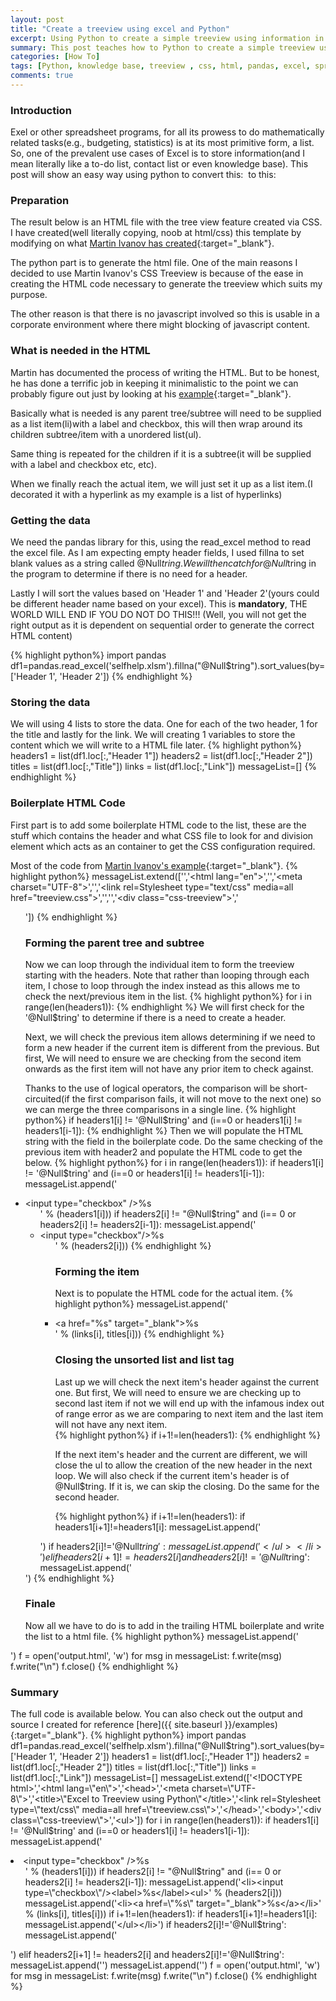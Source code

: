 ```yaml
---
layout: post
title: "Create a treeview using excel and Python"
excerpt: Using Python to create a simple treeview using information in excel
summary: This post teaches how to Python to create a simple treeview using information in excel
categories: [How To]
tags: [Python, knowledge base, treeview , css, html, pandas, excel, spreadsheet, csv]
comments: true
---
```


### Introduction
Exel or other spreadsheet programs, for all its prowess to do mathematically related tasks(e.g., budgeting, statistics) is at its most primitive form, a list. So, one of the prevalent use cases of Excel is to store information(and I mean literally like a to-do list, contact list or even knowledge base).  This post will show an easy way using python to convert this:
<img src="{{ site.baseurl }}/images/treeview1.png" alt="">
to this:    
<img src="{{ site.baseurl }}/images/treeview2.gif"  alt="">
### Preparation
The result below is an HTML file with the tree view feature created via CSS. I have created(well literally copying, noob at html/css) this template by modifying on what [Martin Ivanov has created](https://martinivanov.net/2011/09/26/css3-treevew-no-javascript/){:target="_blank"}. 

The python part is to generate the html file. One of the main reasons I decided to use Martin Ivanov's CSS Treeview is because of the ease in creating the HTML code necessary to generate the treeview which suits my purpose. 

The other reason is that there is no javascript involved so this is usable in a corporate environment where there might blocking of javascript content.

### What is needed in the HTML
Martin has documented the process of writing the HTML. But to be honest, he has done a terrific job in keeping it minimalistic to the point we can probably figure out just by looking at his [example](http://experiments.wemakesites.net/css3-treeview.html){:target="_blank"}. 

Basically what is needed is any parent tree/subtree will need to be supplied as a list item(li)with a label and checkbox, this will then wrap around its children subtree/item with a unordered list(ul). 

Same thing is repeated for the children if it is a subtree(it will be supplied with a label and checkbox etc, etc). 

When we finally reach the actual item, we will just set it up as a list item.(I decorated it with a hyperlink as my example is a list of hyperlinks)
### Getting the data 
We need the pandas library for this, using the read_excel method to read the excel file. As I am expecting empty header fields, I used fillna to set blank values as a string called @Null$tring. We will then catch for @Null$tring in the program to determine if there is no need for a header. 

Lastly I will sort the values based on 'Header 1' and 'Header 2'(yours could be different header name based on your excel). This is <b>mandatory</b>, THE WORLD WILL END IF YOU DO NOT DO THIS!!! (Well, you will not get the right output as it is dependent on sequential order to generate the correct HTML content)

{% highlight python%}
import pandas
df1=pandas.read_excel('selfhelp.xlsm').fillna("@Null$tring").sort_values(by=['Header 1', 'Header 2'])
{% endhighlight %}

### Storing the data 
We will using 4 lists to store the data. One for each of the two header, 1 for the title and lastly for the link. We will creating 1 variables to store the content which we will write to a HTML file later.
{% highlight python%}
headers1 = list(df1.loc[:,"Header 1"])
headers2 = list(df1.loc[:,"Header 2"])
titles = list(df1.loc[:,"Title"])
links = list(df1.loc[:,"Link"])
messageList=[]
{% endhighlight %}

###  Boilerplate HTML Code
First part is to add some boilerplate HTML code to the list, these are the stuff which contains the header and what CSS file to look for and division element which acts as an container to get the CSS configuration required. 

Most of the code from [Martin Ivanov's example](http://experiments.wemakesites.net/css3-treeview.html){:target="_blank"}. 
{% highlight python%}
messageList.extend(['<!DOCTYPE html>','<html lang=\"en\">','<head>','<meta charset=\"UTF-8\">','<title>\"Excel to Treeview using Python\"</title>','<link rel=Stylesheet type=\"text/css\" media=all href=\"treeview.css\">','</head>','<body>','<div class=\"css-treeview\">','<ul>'])
{% endhighlight %}

### Forming the parent tree and subtree
Now we can loop through the individual item to form the treeview starting with the headers. Note that rather than looping through each item, I chose to loop through the index instead as this allows me to check the next/previous item in the list. 
{% highlight python%}
for i in range(len(headers1)):
{% endhighlight %}
We will first check for the '@Null$tring' to determine if there is a need to create a header.

Next, we will check the previous item allows determining if we need to form a new header if the current item is different from the previous. But first, We will need to ensure we are checking from the second item onwards as the first item will not have any prior item to check against. 

Thanks to the use of logical operators, the comparison will be short-circuited(if the first comparison fails, it will not move to the next one) so we can merge the three comparisons in a single line. 
{% highlight python%}
if headers1[i] != '@Null$tring' and (i==0 or headers1[i] != headers1[i-1]):
{% endhighlight %}
Then we will populate the HTML string with the field in the boilerplate code. Do the same checking of the previous item with header2 and populate the HTML code to get the below.   
{% highlight python%}
for i in range(len(headers1)):
    if headers1[i] != '@Null$tring' and (i==0 or headers1[i] != headers1[i-1]):
        messageList.append('<li><input type=\"checkbox\" /><label>%s</label><ul>' % (headers1[i]))
    if headers2[i] != "@Null$tring" and (i== 0 or headers2[i] != headers2[i-1]):
        messageList.append('<li><input type=\"checkbox\"/><label>%s</label><ul>' % (headers2[i]))
{% endhighlight %}

### Forming the item
Next is to populate the HTML code for the actual item.
{% highlight python%}
messageList.append('<li><a href=\"%s\" target="_blank">%s</a></li>' % (links[i], titles[i]))
{% endhighlight %}

### Closing the unsorted list and list tag
Last up we will check the next item's header against the current one. But first, We will need to ensure we are checking up to second last item if not we will end up with the infamous index out of range error as we are comparing to next item and the last item will not have any next item.  
{% highlight python%}
if i+1!=len(headers1):
{% endhighlight %}

If the next item's header and the current are different, we will close the ul to allow the creation of the new header in the next loop. We will also check if the current item's header is of @Null$tring. If it is, we can skip the closing. Do the same for the second header.

{% highlight python%}
if i+1!=len(headers1):
    if headers1[i+1]!=headers1[i]:
        messageList.append('</ul></li>')
        if headers2[i]!='@Null$tring':
            messageList.append('</ul></li>')
    elif headers2[i+1] != headers2[i] and headers2[i]!='@Null$tring':
        messageList.append('</ul></li>')
{% endhighlight %}

### Finale
Now all we have to do is to add in the trailing HTML boilerplate and write the list to a html file.
{% highlight python%}
messageList.append('</ul></div></body></html>')
f = open('output.html', 'w')
for msg in messageList:
    f.write(msg)
    f.write("\n")
f.close()
{% endhighlight %}
### Summary
The full code is available below. You can also check out the output and source I created for reference [here]({{ site.baseurl }}/examples){:target="_blank"}.
{% highlight python%}
import pandas
df1=pandas.read_excel('selfhelp.xlsm').fillna("@Null$tring").sort_values(by=['Header 1', 'Header 2'])
headers1 = list(df1.loc[:,"Header 1"])
headers2 = list(df1.loc[:,"Header 2"])
titles = list(df1.loc[:,"Title"])
links = list(df1.loc[:,"Link"])
messageList=[]
messageList.extend(['<!DOCTYPE html>','<html lang=\"en\">','<head>','<meta charset=\"UTF-8\">','<title>\"Excel to Treeview using Python\"</title>','<link rel=Stylesheet type=\"text/css\" media=all href=\"treeview.css\">','</head>','<body>','<div class=\"css-treeview\">','<ul>'])
for i in range(len(headers1)):
    if headers1[i] != '@Null$tring' and (i==0 or headers1[i] != headers1[i-1]):
        messageList.append('<li><input type=\"checkbox\" /><label>%s</label><ul>' % (headers1[i]))
    if headers2[i] != "@Null$tring" and (i== 0 or headers2[i] != headers2[i-1]):
        messageList.append('<li><input type=\"checkbox\"/><label>%s</label><ul>' % (headers2[i]))
    messageList.append('<li><a href=\"%s\" target="_blank">%s</a></li>' % (links[i], titles[i]))
    if i+1!=len(headers1):
        if headers1[i+1]!=headers1[i]:
            messageList.append('</ul></li>')
            if headers2[i]!='@Null$tring':
                messageList.append('</ul></li>')
        elif headers2[i+1] != headers2[i] and headers2[i]!='@Null$tring':
            messageList.append('</ul></li>')
messageList.append('</ul></div></body></html>')
f = open('output.html', 'w')
for msg in messageList:
    f.write(msg)
    f.write("\n")
f.close()
{% endhighlight %}
